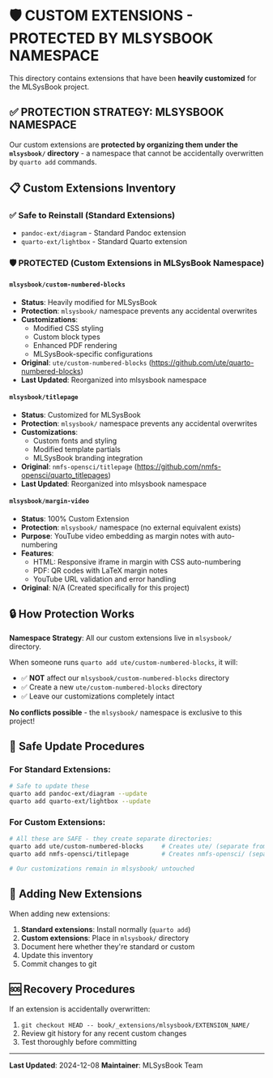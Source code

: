 # 🛡️ CUSTOM EXTENSIONS - PROTECTED BY MLSYSBOOK NAMESPACE

This directory contains extensions that have been **heavily customized** for the MLSysBook project. 

## ✅ **PROTECTION STRATEGY: MLSYSBOOK NAMESPACE**

Our custom extensions are **protected by organizing them under the `mlsysbook/` directory** - a namespace that cannot be accidentally overwritten by `quarto add` commands.

## 📋 **Custom Extensions Inventory**

### ✅ **Safe to Reinstall** (Standard Extensions)
- `pandoc-ext/diagram` - Standard Pandoc extension
- `quarto-ext/lightbox` - Standard Quarto extension  

### 🛡️ **PROTECTED** (Custom Extensions in MLSysBook Namespace)

#### `mlsysbook/custom-numbered-blocks` 
- **Status**: Heavily modified for MLSysBook
- **Protection**: `mlsysbook/` namespace prevents any accidental overwrites
- **Customizations**: 
  - Modified CSS styling
  - Custom block types
  - Enhanced PDF rendering
  - MLSysBook-specific configurations
- **Original**: `ute/custom-numbered-blocks` (https://github.com/ute/quarto-numbered-blocks)
- **Last Updated**: Reorganized into mlsysbook namespace

#### `mlsysbook/titlepage`
- **Status**: Customized for MLSysBook  
- **Protection**: `mlsysbook/` namespace prevents any accidental overwrites
- **Customizations**:
  - Custom fonts and styling
  - Modified template partials
  - MLSysBook branding integration
- **Original**: `nmfs-opensci/titlepage` (https://github.com/nmfs-opensci/quarto_titlepages)
- **Last Updated**: Reorganized into mlsysbook namespace

#### `mlsysbook/margin-video` 
- **Status**: 100% Custom Extension
- **Protection**: `mlsysbook/` namespace (no external equivalent exists)
- **Purpose**: YouTube video embedding as margin notes with auto-numbering
- **Features**:
  - HTML: Responsive iframe in margin with CSS auto-numbering
  - PDF: QR codes with LaTeX margin notes
  - YouTube URL validation and error handling
- **Original**: N/A (Created specifically for this project)

## 🔒 **How Protection Works**

**Namespace Strategy**: 
All our custom extensions live in `mlsysbook/` directory.

When someone runs `quarto add ute/custom-numbered-blocks`, it will:
- ✅ **NOT** affect our `mlsysbook/custom-numbered-blocks` directory
- ✅ Create a new `ute/custom-numbered-blocks` directory 
- ✅ Leave our customizations completely intact

**No conflicts possible** - the `mlsysbook/` namespace is exclusive to this project!

## 🚀 **Safe Update Procedures**

### For Standard Extensions:
```bash
# Safe to update these
quarto add pandoc-ext/diagram --update
quarto add quarto-ext/lightbox --update
```

### For Custom Extensions:
```bash
# All these are SAFE - they create separate directories:
quarto add ute/custom-numbered-blocks     # Creates ute/ (separate from mlsysbook/)
quarto add nmfs-opensci/titlepage         # Creates nmfs-opensci/ (separate from mlsysbook/)

# Our customizations remain in mlsysbook/ untouched
```

## 📝 **Adding New Extensions**

When adding new extensions:
1. **Standard extensions**: Install normally (`quarto add`)
2. **Custom extensions**: Place in `mlsysbook/` directory
3. Document here whether they're standard or custom
4. Update this inventory
5. Commit changes to git

## 🆘 **Recovery Procedures**

If an extension is accidentally overwritten:
1. `git checkout HEAD -- book/_extensions/mlsysbook/EXTENSION_NAME/`
2. Review git history for any recent custom changes
3. Test thoroughly before committing

---
**Last Updated**: 2024-12-08
**Maintainer**: MLSysBook Team